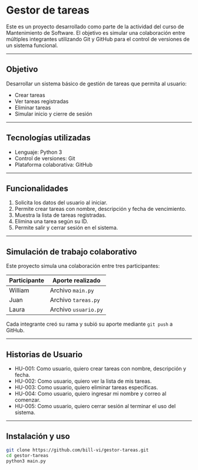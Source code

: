 # Gestor de tareas

Este es un proyecto desarrollado como parte de la actividad del curso de Mantenimiento de Software. El objetivo es simular una colaboración entre múltiples integrantes utilizando Git y GitHub para el control de versiones de un sistema funcional.

---

## Objetivo

Desarrollar un sistema básico de gestión de tareas que permita al usuario:
- Crear tareas
- Ver tareas registradas
- Eliminar tareas
- Simular inicio y cierre de sesión

---

## Tecnologías utilizadas

- Lenguaje: Python 3
- Control de versiones: Git
- Plataforma colaborativa: GitHub

---

## Funcionalidades

1. Solicita los datos del usuario al iniciar.
2. Permite crear tareas con nombre, descripción y fecha de vencimiento.
3. Muestra la lista de tareas registradas.
4. Elimina una tarea según su ID.
5. Permite salir y cerrar sesión en el sistema.

---

## Simulación de trabajo colaborativo

Este proyecto simula una colaboración entre tres participantes:

| Participante | Aporte realizado     |
|--------------|----------------------|
| William      | Archivo `main.py`    |
| Juan         | Archivo `tareas.py`  |
| Laura        | Archivo `usuario.py` |

Cada integrante creó su rama y subió su aporte mediante `git push` a GitHub.

---

## Historias de Usuario

- HU-001: Como usuario, quiero crear tareas con nombre, descripción y fecha.
- HU-002: Como usuario, quiero ver la lista de mis tareas.
- HU-003: Como usuario, quiero eliminar tareas específicas.
- HU-004: Como usuario, quiero ingresar mi nombre y correo al comenzar.
- HU-005: Como usuario, quiero cerrar sesión al terminar el uso del sistema.

---

## Instalación y uso

```bash
git clone https://github.com/bill-vi/gestor-tareas.git
cd gestor-tareas
python3 main.py
